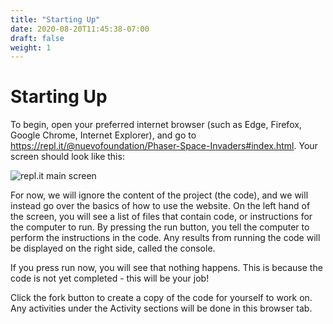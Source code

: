 ```yaml
---
title: "Starting Up"
date: 2020-08-20T11:45:38-07:00
draft: false
weight: 1
---
```


# Starting Up

To begin, open your preferred internet browser (such as Edge, Firefox, Google Chrome, Internet Explorer), and go to <a href="https://repl.it/@nuevofoundation/Phaser-Space-Invaders#index.html" target="_blank">https://repl.it/@nuevofoundation/Phaser-Space-Invaders#index.html</a>. Your screen should look like this:

![repl.it main screen](../media/welcome-screen.PNG)

For now, we will ignore the content of the project (the code), and we will instead go over the basics of how to use the website. On the left hand of the screen, you will see a list of files that contain code, or instructions for the computer to run. By pressing the run button, you tell the computer to perform the instructions in the code. Any results from running the code will be displayed on the right side, called the console.

If you press run now, you will see that nothing happens. This is because the code is not yet completed - this will be your job!

Click the fork button to create a copy of the code for yourself to work on. Any activities under the Activity sections will be done in this browser tab.


